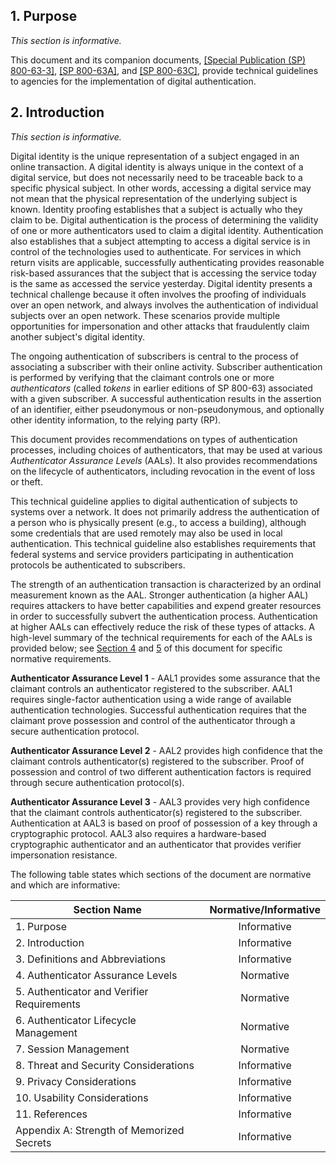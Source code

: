 <a name="sec1"></a>

## 1. Purpose

_This section is informative._

This document and its companion documents, [[Special Publication (SP) 800-63-3]](sp800-63-3.html), [[SP 800-63A]](sp800-63a.html), and [[SP 800-63C]](sp800-63c.html), provide technical guidelines to agencies for the implementation of digital authentication.

<a name="sec2"></a>

## 2. Introduction

_This section is informative._

Digital identity is the unique representation of a subject engaged in an online transaction. A digital identity is always unique in the context of a digital service, but does not necessarily need to be traceable back to a specific physical subject. In other words, accessing a digital service may not mean that the physical representation of the underlying subject is known. Identity proofing establishes that a subject is actually who they claim to be. Digital authentication is the process of determining the validity of one or more authenticators used to claim a digital identity. Authentication also establishes that a subject attempting to access a digital service is in control of the technologies used to authenticate. For services in which return visits are applicable, successfully authenticating provides reasonable risk-based assurances that the subject that is accessing the service today is the same as accessed the service yesterday. Digital identity presents a technical challenge because it often involves the proofing of individuals over an open network, and always involves the authentication of individual subjects over an open network. These scenarios provide multiple opportunities for impersonation and other attacks that fraudulently claim another subject's digital identity.

The ongoing authentication of subscribers is central to the process of associating a subscriber with their online activity. Subscriber authentication is performed by verifying that the claimant controls one or more *authenticators* (called *tokens* in earlier editions of SP 800-63) associated with a given subscriber. A successful authentication results in the assertion of an identifier, either pseudonymous or non-pseudonymous, and optionally other identity information, to the relying party (RP).

This document provides recommendations on types of authentication processes, including choices of authenticators, that may be used at various *Authenticator Assurance Levels* (AALs). It also provides recommendations on the lifecycle of authenticators, including revocation in the event of loss or theft.

This technical guideline applies to digital authentication of subjects to systems over a network. It does not primarily address the authentication of a person who is physically present (e.g., to access a building), although some credentials that are used remotely may also be used in local authentication. This technical guideline also establishes requirements that federal systems and service providers participating in authentication protocols be authenticated to subscribers.

The strength of an authentication transaction is characterized by an ordinal measurement known as the AAL. Stronger authentication (a higher AAL) requires attackers to have better capabilities and expend greater resources in order to successfully subvert the authentication process. Authentication at higher AALs can effectively reduce the risk of these types of attacks. A high-level summary of the technical requirements for each of the AALs is provided below; see [Section 4](#sec4) and [5](#sec5) of this document for specific normative requirements.

**Authenticator Assurance Level 1** - AAL1 provides some assurance that the claimant controls an authenticator registered to the subscriber. AAL1 requires single-factor authentication using a wide range of available authentication technologies. Successful authentication requires that the claimant prove possession and control of the authenticator through a secure authentication protocol.

**Authenticator Assurance Level 2** - AAL2 provides high confidence that the claimant controls authenticator(s) registered to the subscriber. Proof of possession and control of two different authentication factors is required through secure authentication protocol(s).

**Authenticator Assurance Level 3** - AAL3 provides very high confidence that the claimant controls authenticator(s) registered to the subscriber. Authentication at AAL3 is based on proof of possession of a key through a cryptographic protocol. AAL3 also requires a hardware-based cryptographic authenticator and an authenticator that provides verifier impersonation resistance.

The following table states which sections of the document are normative and which are informative:

|Section Name|Normative/Informative|
|----|:--:|
|1. Purpose|Informative|
|2. Introduction|Informative|
|3. Definitions and Abbreviations|Informative|
|4. Authenticator Assurance Levels|Normative|
|5. Authenticator and Verifier Requirements|Normative|
|6. Authenticator Lifecycle Management|Normative|
|7. Session Management|Normative|
|8. Threat and Security Considerations|Informative|
|9. Privacy Considerations|Informative|
|10. Usability Considerations|Informative|
|11. References|Informative|
|Appendix A: Strength of Memorized Secrets|Informative|
